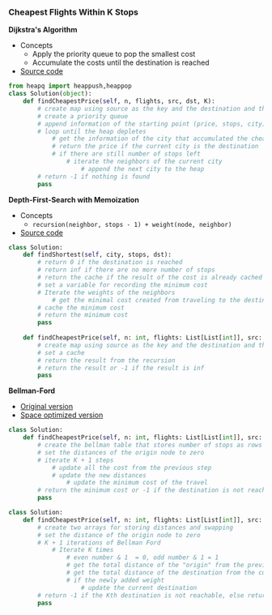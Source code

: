 ### Cheapest Flights Within K Stops
**Dijkstra's Algorithm**
- Concepts 
    - Apply the priority queue to pop the smallest cost 
    - Accumulate the costs until the destination is reached 
- [Source code](source/dijkstra.py)
```python
from heapq import heappush,heappop
class Solution(object):
    def findCheapestPrice(self, n, flights, src, dst, K):
        # create map using source as the key and the destination and the weight as the value      
        # create a priority queue
        # append information of the starting point (price, stops, city) to the heap 
        # loop until the heap depletes 
            # get the information of the city that accumulated the cheapest price
            # return the price if the current city is the destination 
            # if there are still number of stops left
                # iterate the neighbors of the current city 
                    # append the next city to the heap
        # return -1 if nothing is found
        pass
```

**Depth-First-Search with Memoization**
- Concepts 
    - `recursion(neighbor, stops - 1) + weight(node, neighbor)`
- [Source code](source/memoization.py)
```python
class Solution:
    def findShortest(self, city, stops, dst):
        # return 0 if the destination is reached    
        # return inf if there are no more number of stops 
        # return the cache if the result of the cost is already cached
        # set a variable for recording the minimum cost 
        # Iterate the weights of the neighbors 
            # get the minimal cost created from traveling to the destination
        # cache the minimum cost 
        # return the minimum cost 
        pass
    
    def findCheapestPrice(self, n: int, flights: List[List[int]], src: int, dst: int, K: int) -> int:
        # create map using source as the key and the destination and the weight as the value      
        # set a cache 
        # return the result from the recursion
        # return the result or -1 if the result is inf 
        pass
```

**Bellman-Ford**
- [Original version](source/BellmanV1.py)
- [Space optimized version](source/BellmanV2.py)
```python
class Solution:
    def findCheapestPrice(self, n: int, flights: List[List[int]], src: int, dst: int, K: int) -> int:
        # create the bellman table that stores number of stops as rows and cities as columns
        # set the distances of the origin node to zero
        # iterate K + 1 steps
            # update all the cost from the previous step
            # update the new distances
                # update the minimum cost of the travel
        # return the minimum cost or -1 if the destination is not reachable within K + 1 steps
        pass
```
```python
class Solution:
    def findCheapestPrice(self, n: int, flights: List[List[int]], src: int, dst: int, K: int) -> int:
        # create two arrays for storing distances and swapping 
        # set the distance of the origin node to zero
        # K + 1 iterations of Bellman Ford
            # Iterate K times 
                # even number & 1  = 0, odd number & 1 = 1 
                # get the total distance of the "origin" from the previous array  
                # get the total distance of the destination from the current array  
                # if the newly added weight 
                    # update the current destination 
        # return -1 if the Kth destination is not reachable, else return the shortest distance
        pass 
```
